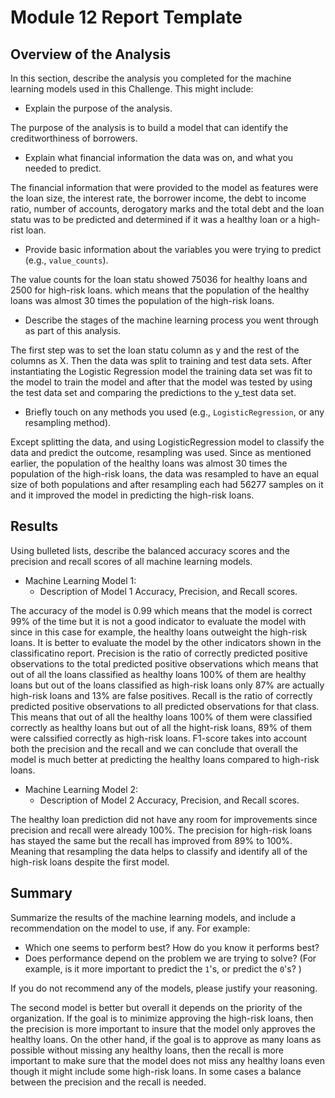 # Module 12 Report Template

## Overview of the Analysis

In this section, describe the analysis you completed for the machine learning models used in this Challenge. This might include:

* Explain the purpose of the analysis.

The purpose of the analysis is to build a model that can identify the creditworthiness of borrowers.
* Explain what financial information the data was on, and what you needed to predict.

The financial information that were provided to the model as features were the loan size, the interest rate, the borrower income, the debt to income ratio, number of accounts, derogatory marks and the total debt and the loan statu was to be predicted and determined if it was a healthy loan or a high-rist loan. 
* Provide basic information about the variables you were trying to predict (e.g., `value_counts`).

The value counts for the loan statu showed 75036 for healthy loans and 2500 for high-risk loans. which means that the population of the healthy loans was almost 30 times the population of the high-risk loans. 
* Describe the stages of the machine learning process you went through as part of this analysis.

The first step was to set the loan statu column as y and the rest of the columns as X. Then the data was split to training and test data sets. After instantiating the Logistic Regression model the training data set was fit to the model to train the model and after that the model was tested by using the test data set and comparing the predictions to the y_test data set.
* Briefly touch on any methods you used (e.g., `LogisticRegression`, or any resampling method).

Except splitting the data, and using LogisticRegression model to classify the data and predict the outcome, resampling was used. Since as mentioned earlier, the population of the healthy loans was almost 30 times the population of the high-risk loans, the data was resampled to have an equal size of both populations and after resampling each had 56277 samples on it and it improved the model in predicting the high-risk loans. 
## Results

Using bulleted lists, describe the balanced accuracy scores and the precision and recall scores of all machine learning models.

* Machine Learning Model 1:
  * Description of Model 1 Accuracy, Precision, and Recall scores.

The accuracy of the model is 0.99 which means that the model is correct 99% of the time but it is not a good indicator to evaluate the model with since in this case for example, the healthy loans outweight the high-risk loans. It is better to evaluate the model by the other indicators shown in the classificatino report. Precision is the ratio of correctly predicted positive observations to the total predicted positive observations which means that out of all the loans classified as healthy loans 100% of them are healthy loans but out of the loans classified as high-risk loans only 87% are actually high-risk loans and 13% are false positives. Recall is the ratio of correctly predicted positive observations to all predicted observations for that class. This means that out of all the healthy loans 100% of them were classified correctly as healthy loans but out of all the hight-risk loans, 89% of them were calssified correctly as high-risk loans. F1-score takes into account both the precision and the recall and we can conclude that overall the model is much better at predicting the healthy loans compared to high-risk loans.



* Machine Learning Model 2:
  * Description of Model 2 Accuracy, Precision, and Recall scores.

The healthy loan prediction did not have any room for improvements since precision and recall were already 100%. The precision for high-risk loans has stayed the same but the recall has improved from 89% to 100%. Meaning that resampling the data helps to classify and identify all of the high-risk loans despite the first model.  

## Summary

Summarize the results of the machine learning models, and include a recommendation on the model to use, if any. For example:
* Which one seems to perform best? How do you know it performs best?
* Does performance depend on the problem we are trying to solve? (For example, is it more important to predict the `1`'s, or predict the `0`'s? )

If you do not recommend any of the models, please justify your reasoning.

The second model is better but overall it depends on the priority of the organization. If the goal is to minimize approving the high-risk loans, then the precision is more important to insure that the model only approves the healthy loans. On the other hand, if the goal is to approve as many loans as possible without missing any healthy loans, then the recall is more important to make sure that the model does not miss any healthy loans even though it might include some high-risk loans. In some cases a balance between the precision and the recall is needed. 

